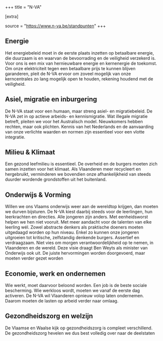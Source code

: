 +++
title = "N-VA"

[extra]

source = "https://www.n-va.be/standpunten"
+++

## Energie
Het energiebeleid moet in de eerste plaats inzetten op betaalbare energie, die duurzaam is en waarvan de bevoorrading en de veiligheid verzekerd is. Voor ons is een mix van hernieuwbare energie en kernenergie de toekomst. Om onze elektriciteit tegen een betaalbare prijs te kunnen blijven garanderen, pleit de N-VA ervoor om zoveel mogelijk van onze kerncentrales zo lang mogelijk open te houden, rekening houdend met de veiligheid.

## Asiel, migratie en inburgering
De N-VA staat voor een humaan, maar streng asiel- en migratiebeleid. De N-VA zet in op actieve arbeids- en kennismigratie. Wat illegale migratie betreft, pleiten we voor het Australisch model. Nieuwkomers hebben rechten, maar ook plichten. Kennis van het Nederlands en de aanvaarding van onze verlichte waarden en normen zijn essentieel voor een vlotte integratie.

## Milieu & Klimaat
Een gezond leefmilieu is essentieel. De overheid en de burgers moeten zich samen inzetten voor het klimaat. Als Vlaanderen meer recycleert en hergebruikt, verminderen we bovendien onze afhankelijkheid van steeds duurder wordende grondstoffen uit het buitenland.

## Onderwijs & Vorming
Willen we ons Vlaams onderwijs weer aan de wereldtop krijgen, dan moeten we durven bijsturen. De N-VA kiest daarbij steeds voor de leerlingen, hun leerkrachten en directies.
Alle jongeren zijn anders. Met eenheidsworst helpen we hen niet vooruit. Met meer aandacht voor de talenten van elke leerling wél. Zowel abstracte denkers als praktische doeners moeten uitgedaagd worden op hun niveau. Enkel zo kunnen onze jongeren uitgroeien tot kritische, zelfstandig denkende burgers. Assertief en verdraagzaam. Niet vies om morgen verantwoordelijkheid op te nemen, in Vlaanderen en de wereld.
Deze visie draagt Ben Weyts als minister van Onderwijs ook uit. De juiste hervormingen worden doorgevoerd, maar moeten verder gezet worden

## Economie, werk en ondernemen
Wie werkt, moet daarvoor beloond worden. Een job is de beste sociale bescherming. Wie werkloos wordt, moeten we vanaf de eerste dag activeren. De N-VA wil Vlaanderen opnieuw volop laten ondernemen. Daarom moeten de lasten op arbeid verder naar omlaag.

## Gezondheidszorg en welzijn
De Vlaamse en Waalse kijk op gezondheidszorg is compleet verschillend. De gezondheidszorg hevelen we dus best volledig over naar de deelstaten